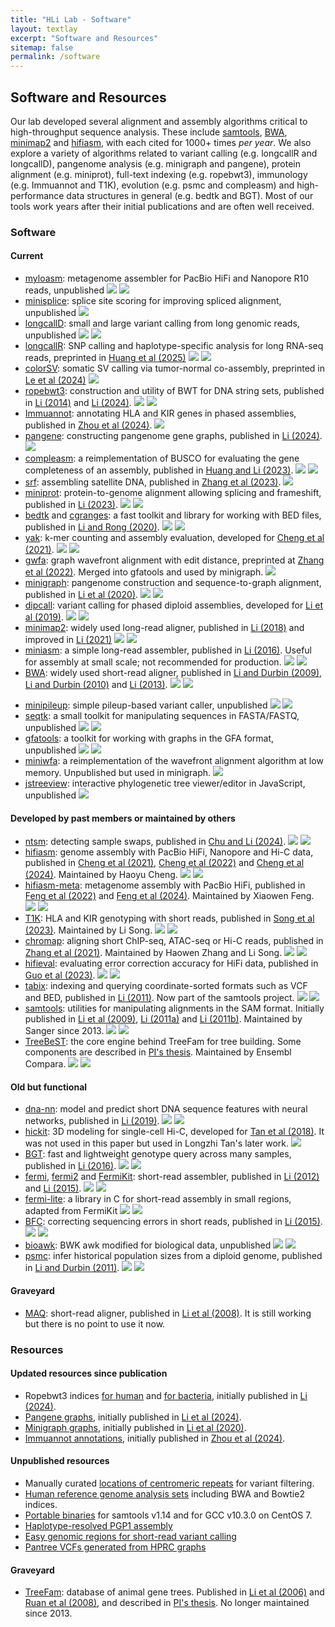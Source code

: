 ```yaml
---
title: "HLi Lab - Software"
layout: textlay
excerpt: "Software and Resources"
sitemap: false
permalink: /software
---
```


## Software and Resources

Our lab developed several alignment and assembly algorithms critical to high-throughput sequence analysis.
These include [samtools][sw-samtools], [BWA][sw-bwa], [minimap2][sw-minimap2] and [hifiasm][sw-hifiasm],
with each cited for 1000+ times *per year*.
We also explore a variety of algorithms related to
variant calling (e.g. longcallR and longcallD),
pangenome analysis (e.g. minigraph and pangene),
protein alignment (e.g. miniprot),
full-text indexing (e.g. ropebwt3),
immunology (e.g. Immuannot and T1K),
evolution (e.g. psmc and compleasm)
and high-performance data structures in general (e.g. bedtk and BGT).
Most of our tools work years after their initial publications and are often well received.

### Software

#### Current

* [myloasm][sw-myloasm]: metagenome assembler for PacBio HiFi and Nanopore R10 reads, unpublished
  <img style="margin: 0px" src="https://img.shields.io/github/stars/bluenote-1577/myloasm"/>
  <a href="https://bioconda.github.io/recipes/myloasm/README.html"><img style="margin: 0px" src="https://img.shields.io/conda/dn/bioconda/myloasm.svg?style=flag&label=Bioconda"/></a>
* [minisplice][sw-minisplice]: splice site scoring for improving spliced alignment, unpublished
  <img style="margin: 0px" src="https://img.shields.io/github/stars/lh3/minisplice"/>
* [longcallD][sw-longcallD]: small and large variant calling from long genomic reads, unpublished
  <img style="margin: 0px" src="https://img.shields.io/github/stars/yangao07/longcallD"/>
  <a href="https://bioconda.github.io/recipes/longcalld/README.html"><img style="margin: 0px" src="https://img.shields.io/conda/dn/bioconda/longcallD.svg?style=flag&label=Bioconda"/></a>
* [longcallR][sw-longcallR]: SNP calling and haplotype-specific analysis for long RNA-seq reads, preprinted in [Huang et al (2025)][pub-longcallR]
  <img style="margin: 0px" src="https://img.shields.io/github/stars/huangnengCSU/longcallR"/>
  <a href="https://bioconda.github.io/recipes/longcallr/README.html"><img style="margin: 0px" src="https://img.shields.io/conda/dn/bioconda/longcallR.svg?style=flag&label=Bioconda"/></a>
* [colorSV][sw-colorsv]: somatic SV calling via tumor-normal co-assembly, preprinted in [Le et al (2024)][pub-colorsv]
  <img style="margin: 0px" src="https://img.shields.io/github/stars/mktle/colorSV"/>
* [ropebwt3][sw-rb3]: construction and utility of BWT for DNA string sets, published in [Li (2014)][pub-rb2] and [Li (2024)][pub-rb3].
  <img style="margin: 0px" src="https://img.shields.io/github/stars/lh3/ropebwt3"/>
  <a href="https://bioconda.github.io/recipes/ropebwt3/README.html"><img style="margin: 0px" src="https://img.shields.io/conda/dn/bioconda/ropebwt3.svg?style=flag&label=Bioconda"/></a>
* [Immuannot][sw-immuannot]: annotating HLA and KIR genes in phased assemblies, published in [Zhou et al (2024)][pub-immuannot].
  <img style="margin: 0px" src="https://img.shields.io/github/stars/YingZhou001/Immuannot"/>
* [pangene][sw-pangene]: constructing pangenome gene graphs, published in [Li (2024)][pub-pangene].
  <img style="margin: 0px" src="https://img.shields.io/github/stars/lh3/pangene"/>
* [compleasm][sw-minibusco]: a reimplementation of BUSCO for evaluating the gene completeness of an assembly, published in [Huang and Li (2023)][pub-minibusco].
  <img style="margin: 0px" src="https://img.shields.io/github/stars/huangnengCSU/compleasm"/>
  <a href="https://bioconda.github.io/recipes/compleasm/README.html"><img style="margin: 0px" src="https://img.shields.io/conda/dn/bioconda/compleasm.svg?style=flag&label=Bioconda"/></a>
* [srf][sw-srf]: assembling satellite DNA, published in [Zhang et al (2023)][pub-srf].
  <img style="margin: 0px" src="https://img.shields.io/github/stars/lh3/srf"/>
* [miniprot][sw-miniprot]: protein-to-genome alignment allowing splicing and frameshift, published in [Li (2023)][pub-miniprot].
  <img style="margin: 0px" src="https://img.shields.io/github/stars/lh3/miniprot"/>
  <a href="https://bioconda.github.io/recipes/miniprot/README.html"><img style="margin: 0px" src="https://img.shields.io/conda/dn/bioconda/miniprot.svg?style=flag&label=Bioconda"/></a>
* [bedtk][sw-bedtk] and [cgranges][sw-cgr]: a fast toolkit and library for working with BED files, published in [Li and Rong (2020)][pub-bedtk].
  <img style="margin: 0px" src="https://img.shields.io/github/stars/lh3/bedtk"/>
  <a href="https://bioconda.github.io/recipes/bedtk/README.html"><img style="margin: 0px" src="https://img.shields.io/conda/dn/bioconda/bedtk.svg?style=flag&label=Bioconda"/></a>
* [yak][sw-yak]: k-mer counting and assembly evaluation, developed for [Cheng et al (2021)][pub-ha1].
  <img style="margin: 0px" src="https://img.shields.io/github/stars/lh3/yak"/>
  <a href="https://bioconda.github.io/recipes/yak/README.html"><img style="margin: 0px" src="https://img.shields.io/conda/dn/bioconda/yak.svg?style=flag&label=Bioconda"/></a>
* [gwfa][sw-gwfa]: graph wavefront alignment with edit distance, preprinted at [Zhang et al (2022)][pub-gwfa].
  Merged into gfatools and used by minigraph.
  <img style="margin: 0px" src="https://img.shields.io/github/stars/lh3/gwfa"/>
* [minigraph][sw-mg]: pangenome construction and sequence-to-graph alignment, published in [Li et al (2020)][pub-minigraph].
  <img style="margin: 0px" src="https://img.shields.io/github/stars/lh3/minigraph"/>
  <a href="https://bioconda.github.io/recipes/minigraph/README.html"><img style="margin: 0px" src="https://img.shields.io/conda/dn/bioconda/minigraph.svg?style=flag&label=Bioconda"/></a>
* [dipcall][sw-dipcall]: variant calling for phased diploid assemblies, developed for [Li et al (2019)][pub-dipcall].
  <img style="margin: 0px" src="https://img.shields.io/github/stars/lh3/dipcall"/>
  <a href="https://bioconda.github.io/recipes/dipcall/README.html"><img style="margin: 0px" src="https://img.shields.io/conda/dn/bioconda/dipcall.svg?style=flag&label=Bioconda"/></a>
* [minimap2][sw-minimap2]: widely used long-read aligner, published in [Li (2018)][pub-minimap2a] and improved in [Li (2021)][pub-minimap2b]
  <img style="margin: 0px" src="https://img.shields.io/github/stars/lh3/minimap2"/>
  <a href="https://bioconda.github.io/recipes/minimap2/README.html"><img style="margin: 0px" src="https://img.shields.io/conda/dn/bioconda/minimap2.svg?style=flag&label=Bioconda"/></a>
* [miniasm][sw-miniasm]: a simple long-read assembler, published in [Li (2016)][pub-miniasm].
  Useful for assembly at small scale; not recommended for production.
  <img style="margin: 0px" src="https://img.shields.io/github/stars/lh3/miniasm"/>
  <a href="https://bioconda.github.io/recipes/miniasm/README.html"><img style="margin: 0px" src="https://img.shields.io/conda/dn/bioconda/miniasm.svg?style=flag&label=Bioconda"/></a>
* [BWA][sw-bwa]: widely used short-read aligner,
  published in [Li and Durbin (2009)][pub-bwa1], [Li and Durbin (2010)][pub-bwa2] and [Li (2013)][pub-bwa3].
  <img style="margin: 0px" src="https://img.shields.io/github/stars/lh3/bwa"/>
  <a href="https://bioconda.github.io/recipes/bwa/README.html"><img style="margin: 0px" src="https://img.shields.io/conda/dn/bioconda/bwa.svg?style=flag&label=Bioconda"/></a>

[sw-colorsv]: https://github.com/mktle/colorSV
[pub-colorsv]: https://www.biorxiv.org/content/10.1101/2024.07.29.605160v1
[sw-minisplice]: https://github.com/lh3/minisplice
[sw-myloasm]: https://github.com/bluenote-1577/myloasm
[sw-longcallD]: https://github.com/yangao07/longcallD
[sw-longcallR]: https://github.com/huangnengCSU/longcallR
[pub-longcallR]: https://www.biorxiv.org/content/10.1101/2025.05.26.656191v1
[sw-cgr]: https://github.com/lh3/cgranges
[pub-miniasm]: https://pubmed.ncbi.nlm.nih.gov/27153593/
[sw-miniasm]: https://github.com/lh3/miniasm
[pub-bedtk]: https://pubmed.ncbi.nlm.nih.gov/32966548/
[sw-bedtk]: https://github.com/lh3/bedtk
[sw-yak]: https://github.com/lh3/yak
[pub-dipcall]: https://pubmed.ncbi.nlm.nih.gov/30013044/
[sw-dipcall]: https://github.com/lh3/dipcall
[sw-minimap2]: https://github.com/lh3/minimap2
[pub-minimap2a]: https://pubmed.ncbi.nlm.nih.gov/29750242/
[pub-minimap2b]: https://pubmed.ncbi.nlm.nih.gov/34623391/
[sw-bwa]: https://github.com/lh3/bwa
[sw-miniprot]: https://github.com/lh3/miniprot
[pub-miniprot]: https://pubmed.ncbi.nlm.nih.gov/36648328/
[pub-bwa1]: https://pubmed.ncbi.nlm.nih.gov/19451168/
[pub-bwa2]: https://pubmed.ncbi.nlm.nih.gov/20080505/
[pub-bwa3]: https://arxiv.org/abs/1303.3997
[pub-minibusco]: https://pubmed.ncbi.nlm.nih.gov/37758247/
[sw-minibusco]: https://github.com/huangnengCSU/compleasm
[pub-rb3]: https://pubmed.ncbi.nlm.nih.gov/39607778/
[sw-rb3]: https://github.com/lh3/ropebwt3
[sw-immuannot]: https://github.com/YingZhou001/Immuannot
[pub-immuannot]: https://pubmed.ncbi.nlm.nih.gov/38839374/
[sw-srf]: https://github.com/lh3/srf
[sw-mg]: https://github.com/lh3/minigraph
[pub-srf]: https://pubmed.ncbi.nlm.nih.gov/37918962/
[pub-rb2]: https://pubmed.ncbi.nlm.nih.gov/25107872/
[pub-gwfa]: https://arxiv.org/abs/2206.13574
[sw-gwfa]: https://github.com/lh3/gwfa

* [minipileup][sw-miniplp]: simple pileup-based variant caller, unpublished
  <img style="margin: 0px" src="https://img.shields.io/github/stars/lh3/minipileup"/>
  <a href="https://bioconda.github.io/recipes/minipileup/README.html"><img style="margin: 0px" src="https://img.shields.io/conda/dn/bioconda/minipileup.svg?style=flag&label=Bioconda"/></a>
* [seqtk][sw-seqtk]: a small toolkit for manipulating sequences in FASTA/FASTQ, unpublished
  <img style="margin: 0px" src="https://img.shields.io/github/stars/lh3/seqtk"/>
  <a href="https://bioconda.github.io/recipes/seqtk/README.html"><img style="margin: 0px" src="https://img.shields.io/conda/dn/bioconda/seqtk.svg?style=flag&label=Bioconda"/></a>
* [gfatools][sw-gfatools]: a toolkit for working with graphs in the GFA format, unpublished
  <img style="margin: 0px" src="https://img.shields.io/github/stars/lh3/gfatools"/>
  <a href="https://bioconda.github.io/recipes/gfatools/README.html"><img style="margin: 0px" src="https://img.shields.io/conda/dn/bioconda/gfatools.svg?style=flag&label=Bioconda"/></a>
* [miniwfa][sw-miniwfa]: a reimplementation of the wavefront alignment algorithm at low memory. Unpublished but used in minigraph.
  <img style="margin: 0px" src="https://img.shields.io/github/stars/lh3/miniwfa"/>
* [jstreeview][sw-jstv]: interactive phylogenetic tree viewer/editor in JavaScript, unpublished
  <img style="margin: 0px" src="https://img.shields.io/github/stars/lh3/jstreeview"/>

[sw-jstv]: https://github.com/lh3/jstreeview
[sw-miniplp]: https://github.com/lh3/minipileup
[sw-miniwfa]: https://github.com/lh3/miniwfa
[sw-gfatools]: https://github.com/lh3/gfatools
[sw-seqtk]: https://github.com/lh3/seqtk

#### Developed by past members or maintained by others

* [ntsm][sw-ntsm]: detecting sample swaps, published in [Chu and Li (2024)][pub-ntsm].
  <img style="margin: 0px" src="https://img.shields.io/github/stars/JustinChu/ntsm"/>
  <a href="https://bioconda.github.io/recipes/ntsm/README.html"><img style="margin: 0px" src="https://img.shields.io/conda/dn/bioconda/ntsm.svg?style=flag&label=Bioconda"/></a>
* [hifiasm][sw-hifiasm]: genome assembly with PacBio HiFi, Nanopore and Hi-C data,
  published in [Cheng et al (2021)][pub-ha1], [Cheng et al (2022)][pub-ha2] and [Cheng et al (2024)][pub-ha3].
  Maintained by Haoyu Cheng.
  <img style="margin: 0px" src="https://img.shields.io/github/stars/chhylp123/hifiasm"/>
  <a href="https://bioconda.github.io/recipes/hifiasm/README.html"><img style="margin: 0px" src="https://img.shields.io/conda/dn/bioconda/hifiasm.svg?style=flag&label=Bioconda"/></a>
* [hifiasm-meta][sw-hameta]: metagenome assembly with PacBio HiFi,
  published in [Feng et al (2022)][pub-hm1] and [Feng et al (2024)][pub-hm2].
  Maintained by Xiaowen Feng.
  <img style="margin: 0px" src="https://img.shields.io/github/stars/xfengnefx/hifiasm-meta"/>
  <a href="https://bioconda.github.io/recipes/hifiasm_meta/README.html"><img style="margin: 0px" src="https://img.shields.io/conda/dn/bioconda/hifiasm_meta.svg?style=flag&label=Bioconda"/></a>
* [T1K][sw-t1k]: HLA and KIR genotyping with short reads, published in [Song et al (2023)][pub-t1k].
  Maintained by Li Song.
  <img style="margin: 0px" src="https://img.shields.io/github/stars/mourisl/T1K"/>
  <a href="https://bioconda.github.io/recipes/t1k/README.html"><img style="margin: 0px" src="https://img.shields.io/conda/dn/bioconda/t1k.svg?style=flag&label=Bioconda"/></a>
* [chromap][sw-chromap]: aligning short ChIP-seq, ATAC-seq or Hi-C reads, published in [Zhang et al (2021)][pub-chromap].
  Maintained by Haowen Zhang and Li Song.
  <img style="margin: 0px" src="https://img.shields.io/github/stars/haowenz/chromap"/>
  <a href="https://bioconda.github.io/recipes/chromap/README.html"><img style="margin: 0px" src="https://img.shields.io/conda/dn/bioconda/chromap.svg?style=flag&label=Bioconda"/></a>
* [hifieval][sw-hifieval]: evaluating error correction accuracy for HiFi data, published in [Guo et al (2023)][pub-hifieval].
  <img style="margin: 0px" src="https://img.shields.io/github/stars/magspho/hifieval"/>
  <a href="https://bioconda.github.io/recipes/hifieval/README.html"><img style="margin: 0px" src="https://img.shields.io/conda/dn/bioconda/hifieval.svg?style=flag&label=Bioconda"/></a>
* [tabix][sw-tabix]: indexing and querying coordinate-sorted formats such as VCF and BED,
  published in [Li (2011)][pub-tabix].
  Now part of the samtools project.
  <img style="margin: 0px" src="https://img.shields.io/github/stars/samtools/tabix"/>
  <a href="https://bioconda.github.io/recipes/tabix/README.html"><img style="margin: 0px" src="https://img.shields.io/conda/dn/bioconda/tabix.svg?style=flag&label=Bioconda"/></a>
* [samtools][sw-samtools]: utilities for manipulating alignments in the SAM format.
  Initially published in [Li et al (2009)][pub-samtools1], [Li (2011a)][pub-samtools2] and [Li (2011b)][pub-samtools3].
  Maintained by Sanger since 2013.
  <img style="margin: 0px" src="https://img.shields.io/github/stars/samtools/samtools"/>
  <a href="https://bioconda.github.io/recipes/samtools/README.html"><img style="margin: 0px" src="https://img.shields.io/conda/dn/bioconda/samtools.svg?style=flag&label=Bioconda"/></a>
* [TreeBeST][sw-treebest]: the core engine behind TreeFam for tree building.
  Some components are described in [PI's thesis][pub-thesis].
  Maintained by Ensembl Compara.
  <img style="margin: 0px" src="https://img.shields.io/github/stars/Ensembl/treebest"/>
  <a href="https://bioconda.github.io/recipes/treebest/README.html"><img style="margin: 0px" src="https://img.shields.io/conda/dn/bioconda/treebest.svg?style=flag&label=Bioconda"/></a>

[pub-hifieval]: https://pubmed.ncbi.nlm.nih.gov/37851384/
[sw-hifieval]: https://github.com/magspho/hifieval
[pub-ntsm]: https://pubmed.ncbi.nlm.nih.gov/38832466/
[sw-ntsm]: https://github.com/JustinChu/ntsm
[sw-chromap]: https://github.com/haowenz/chromap
[pub-chromap]: https://pubmed.ncbi.nlm.nih.gov/34772935/
[pub-t1k]: https://pubmed.ncbi.nlm.nih.gov/37169596/
[sw-t1k]: https://github.com/mourisl/T1K
[sw-samtools]: https://github.com/samtools/samtools
[sw-tabix]: https://github.com/samtools/tabix
[pub-tabix]: https://pubmed.ncbi.nlm.nih.gov/21208982/
[pub-samtools1]: https://pubmed.ncbi.nlm.nih.gov/19505943/
[pub-samtools2]: https://pubmed.ncbi.nlm.nih.gov/21320865/
[pub-samtools3]: https://pubmed.ncbi.nlm.nih.gov/21903627/
[sw-hifiasm]: https://github.com/chhylp123/hifiasm
[sw-hameta]: https://github.com/xfengnefx/hifiasm-meta
[pub-ha1]: https://pubmed.ncbi.nlm.nih.gov/33526886/
[pub-ha2]: https://pubmed.ncbi.nlm.nih.gov/35332338/
[pub-ha3]: https://pubmed.ncbi.nlm.nih.gov/38730258/
[pub-hm1]: https://pubmed.ncbi.nlm.nih.gov/35534630/
[pub-hm2]: https://pubmed.ncbi.nlm.nih.gov/38605401/

#### Old but functional

* [dna-nn][sw-dna-nn]: model and predict short DNA sequence features with neural networks, published in [Li (2019)][pub-dna-nn].
  <img style="margin: 0px" src="https://img.shields.io/github/stars/lh3/dna-nn"/>
  <a href="https://bioconda.github.io/recipes/dna-nn/README.html"><img style="margin: 0px" src="https://img.shields.io/conda/dn/bioconda/dna-nn.svg?style=flag&label=Bioconda"/></a>
* [hickit][sw-hickit]: 3D modeling for single-cell Hi-C, developed for [Tan et al (2018)][pub-hickit].
  It was not used in this paper but used in Longzhi Tan's later work.
  <img style="margin: 0px" src="https://img.shields.io/github/stars/lh3/hickit"/>
* [BGT][sw-bgt]: fast and lightweight genotype query across many samples, published in [Li (2016)][pub-bgt].
  <img style="margin: 0px" src="https://img.shields.io/github/stars/lh3/bgt"/>
  <a href="https://bioconda.github.io/recipes/bgt/README.html"><img style="margin: 0px" src="https://img.shields.io/conda/dn/bioconda/bgt.svg?style=flag&label=Bioconda"/></a>
* [fermi][sw-fermi], [fermi2][sw-fermi2] and [FermiKit][sw-fermikit]: short-read assembler,
  published in [Li (2012)][pub-fm1] and [Li (2015)][pub-fm2].
  <img style="margin: 0px" src="https://img.shields.io/github/stars/lh3/fermi"/>
  <a href="https://bioconda.github.io/recipes/fermi/README.html"><img style="margin: 0px" src="https://img.shields.io/conda/dn/bioconda/fermi.svg?style=flag&label=Bioconda"/></a>
* [fermi-lite][sw-fmlite]: a library in C for short-read assembly in small regions, adapted from FermiKit
  <img style="margin: 0px" src="https://img.shields.io/github/stars/lh3/fermi-lite"/>
  <a href="https://bioconda.github.io/recipes/fermi-lite/README.html"><img style="margin: 0px" src="https://img.shields.io/conda/dn/bioconda/fermi-lite.svg?style=flag&label=Bioconda"/></a>
* [BFC][sw-bfc]: correcting sequencing errors in short reads, published in [Li (2015)][pub-bfc].
  <img style="margin: 0px" src="https://img.shields.io/github/stars/lh3/bfc"/>
  <a href="https://bioconda.github.io/recipes/bfc/README.html"><img style="margin: 0px" src="https://img.shields.io/conda/dn/bioconda/bfc.svg?style=flag&label=Bioconda"/></a>
* [bioawk][sw-bioawk]: BWK awk modified for biological data, unpublished
  <img style="margin: 0px" src="https://img.shields.io/github/stars/lh3/bioawk"/>
  <a href="https://bioconda.github.io/recipes/bioawk/README.html"><img style="margin: 0px" src="https://img.shields.io/conda/dn/bioconda/bioawk.svg?style=flag&label=Bioconda"/></a>
* [psmc][sw-psmc]: infer historical population sizes from a diploid genome, published in [Li and Durbin (2011)][pub-psmc].
  <img style="margin: 0px" src="https://img.shields.io/github/stars/lh3/psmc"/>
  <a href="https://bioconda.github.io/recipes/psmc/README.html"><img style="margin: 0px" src="https://img.shields.io/conda/dn/bioconda/psmc.svg?style=flag&label=Bioconda"/></a>

[pub-dna-nn]: https://pubmed.ncbi.nlm.nih.gov/30989183/
[sw-dna-nn]: https://github.com/lh3/dna-nn
[pub-hickit]: https://pubmed.ncbi.nlm.nih.gov/30166492/
[sw-hickit]: https://github.com/lh3/hickit
[pub-bgt]: https://pubmed.ncbi.nlm.nih.gov/26500154/
[sw-bgt]: https://github.com/lh3/bgt
[sw-fmlite]: https://github.com/lh3/fermi-lite
[sw-bfc]: https://github.com/lh3/bfc
[pub-bfc]: https://pubmed.ncbi.nlm.nih.gov/25953801/
[pub-fm1]: https://pubmed.ncbi.nlm.nih.gov/22569178/
[pub-fm2]: https://pubmed.ncbi.nlm.nih.gov/26220959/
[sw-fermi]: https://github.com/lh3/fermi
[sw-fermi2]: https://github.com/lh3/fermi2
[sw-fermikit]: https://github.com/lh3/fermikit
[sw-bioawk]: https://github.com/lh3/bioawk
[sw-psmc]: https://github.com/lh3/psmc
[pub-psmc]: https://pubmed.ncbi.nlm.nih.gov/21753753/

#### Graveyard

* [MAQ][sw-maq]: short-read aligner, published in [Li et al (2008)][pub-maq].
  It is still working but there is no point to use it now.

[sw-maq]: https://maq.sourceforge.net
[pub-maq]: https://pubmed.ncbi.nlm.nih.gov/18714091/

### Resources

#### Updated resources since publication

* Ropebwt3 indices [for human][res-rb3-human] and [for bacteria][res-rb3-bac],
  initially published in [Li (2024)][pub-rb3].
* [Pangene graphs][res-pangene], initially published in [Li et al (2024)][pub-pangene].
* [Minigraph graphs][res-minigraph], initially published in [Li et al (2020)][pub-minigraph].
* [Immuannot annotations][res-immuannot], initially published in [Zhou et al (2024)][pub-immuannot].

#### Unpublished resources

* Manually curated [locations of centromeric repeats][res-cenloc] for variant filtering.
* [Human reference genome analysis sets][res-hg-idx] including BWA and Bowtie2 indices.
* [Portable binaries][res-portable-bin] for samtools v1.14 and for GCC v10.3.0 on CentOS 7.
* [Haplotype-resolved PGP1 assembly][res-pgp1]
* [Easy genomic regions for short-read variant calling][res-easy]
* [Pantree VCFs generated from HPRC graphs][res-pantree]

#### Graveyard

* [TreeFam][web-treefam]: database of animal gene trees.
  Published in [Li et al (2006)][pub-treefam1] and [Ruan et al (2008)][pub-treefam2],
  and described in [PI's thesis][pub-thesis].
  No longer maintained since 2013.

[res-immuannot]: https://zenodo.org/records/8372991
[res-easy]: https://zenodo.org/records/14903542
[res-pgp1]: https://zenodo.org/records/5150756
[res-rb3-human]: https://doi.org/10.5281/zenodo.13948741
[res-rb3-bac]: https://doi.org/10.5281/zenodo.11533210
[res-pangene]: https://doi.org/10.5281/zenodo.8118576
[pub-pangene]: https://pubmed.ncbi.nlm.nih.gov/39041615/
[sw-pangene]: https://github.com/lh3/pangene
[res-minigraph]: https://doi.org/10.5281/zenodo.6286521
[pub-minigraph]: https://pubmed.ncbi.nlm.nih.gov/33066802/
[res-cenloc]: https://doi.org/10.5281/zenodo.10903864
[res-hg-idx]: https://doi.org/10.5281/zenodo.8045373
[res-portable-bin]: https://doi.org/10.5281/zenodo.5731012
[web-treefam]: http://www.treefam.org
[pub-treefam1]: https://pubmed.ncbi.nlm.nih.gov/16381935/
[pub-treefam2]: https://pubmed.ncbi.nlm.nih.gov/18056084/
[pub-thesis]: https://github.com/lh3/thesis
[sw-treebest]: https://github.com/Ensembl/treebest
[res-pantree]: https://zenodo.org/records/15374896
